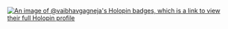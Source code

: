 [![An image of @vaibhavgagneja's Holopin badges, which is a link to view their full Holopin profile](https://holopin.me/vaibhavgagneja)](https://holopin.io/@vaibhavgagneja)
